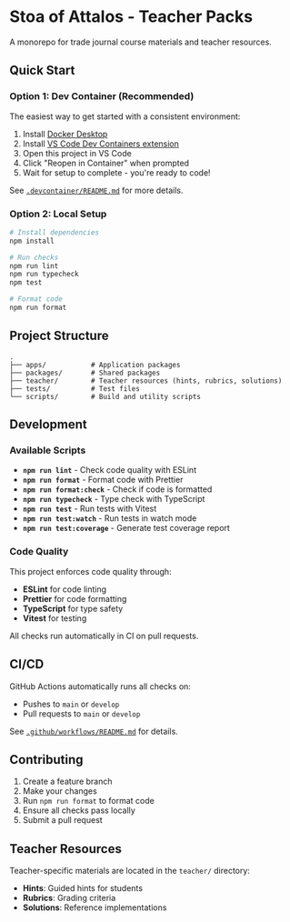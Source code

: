 # Stoa of Attalos - Teacher Packs

A monorepo for trade journal course materials and teacher resources.

## Quick Start

### Option 1: Dev Container (Recommended)

The easiest way to get started with a consistent environment:

1. Install [Docker Desktop](https://www.docker.com/products/docker-desktop)
2. Install [VS Code Dev Containers extension](https://marketplace.visualstudio.com/items?itemName=ms-vscode-remote.remote-containers)
3. Open this project in VS Code
4. Click "Reopen in Container" when prompted
5. Wait for setup to complete - you're ready to code!

See [`.devcontainer/README.md`](.devcontainer/README.md) for more details.

### Option 2: Local Setup

```bash
# Install dependencies
npm install

# Run checks
npm run lint
npm run typecheck
npm test

# Format code
npm run format
```

## Project Structure

```
.
├── apps/           # Application packages
├── packages/       # Shared packages
├── teacher/        # Teacher resources (hints, rubrics, solutions)
├── tests/          # Test files
└── scripts/        # Build and utility scripts
```

## Development

### Available Scripts

- **`npm run lint`** - Check code quality with ESLint
- **`npm run format`** - Format code with Prettier
- **`npm run format:check`** - Check if code is formatted
- **`npm run typecheck`** - Type check with TypeScript
- **`npm run test`** - Run tests with Vitest
- **`npm run test:watch`** - Run tests in watch mode
- **`npm run test:coverage`** - Generate test coverage report

### Code Quality

This project enforces code quality through:

- **ESLint** for code linting
- **Prettier** for code formatting
- **TypeScript** for type safety
- **Vitest** for testing

All checks run automatically in CI on pull requests.

## CI/CD

GitHub Actions automatically runs all checks on:

- Pushes to `main` or `develop`
- Pull requests to `main` or `develop`

See [`.github/workflows/README.md`](.github/workflows/README.md) for details.

## Contributing

1. Create a feature branch
2. Make your changes
3. Run `npm run format` to format code
4. Ensure all checks pass locally
5. Submit a pull request

## Teacher Resources

Teacher-specific materials are located in the `teacher/` directory:

- **Hints**: Guided hints for students
- **Rubrics**: Grading criteria
- **Solutions**: Reference implementations
